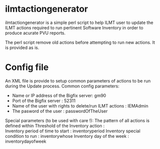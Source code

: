 # ilmtactiongenerator
ilmtactiongenerator is a simple perl script to help ILMT user to update the ILMT actions required to run pertinent Software Inventory in order to produce acurate PVU reports.

The perl script remove old actions before attempting to run new actions.
It is provided as is.
# Config file
An XML file is provide to setup common parameters of actions to be run during the Update process.
Common config parameters:
 - Name or IP address of the Bigfix server: <server>gm90</server>
 - Port of the Bigfix server : <port>52311</port>
 - Name of the user with rights to delete/run ILMT actions : <besuser>IEMAdmin</besuser>
 - The pasword of the user : <bespassword>passwordOfTheUser</bespassword>

Special parameters (to be used with care !):
The pattern of all actions is defined within <actionsettingspattern>
  Threshold of the Inventory action : <inventorycputhreshold>  
  Inventory period of time to start : inventoryperiod
  Inventory special condition to run : inventorywhose
  Inventory day of the week : inventorydayofweek
